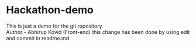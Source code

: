 # Hackathon-demo
This is just a demo for the git repository
<br>
Author - Abhirup Kovid (Front-end)
this change has been done by using edit and commit in readme.md
